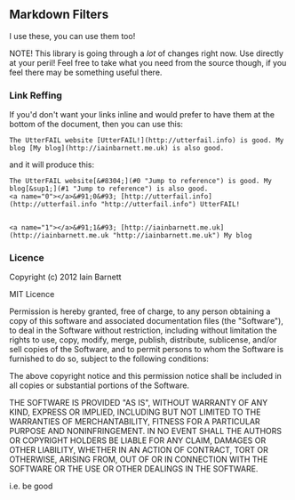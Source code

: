 ## Markdown Filters ##

I use these, you can use them too!

NOTE! This library is going through a *lot* of changes right now. Use directly at your peril! Feel free to take what you need from the source though, if you feel there may be something useful there.

### Link Reffing ###

If you'd don't want your links inline and would prefer to have them at the bottom of the document, then you can use this:
    
    The UtterFAIL website [UtterFAIL!](http://utterfail.info) is good. My blog [My blog](http://iainbarnett.me.uk) is also good.

and it will produce this:

    The UtterFAIL website[&#8304;](#0 "Jump to reference") is good. My blog[&sup1;](#1 "Jump to reference") is also good.
    <a name="0"></a>&#91;0&#93; [http://utterfail.info](http://utterfail.info "http://utterfail.info") UtterFAIL!
    
    
    <a name="1"></a>&#91;1&#93; [http://iainbarnett.me.uk](http://iainbarnett.me.uk "http://iainbarnett.me.uk") My blog


### Licence ###

Copyright (c) 2012 Iain Barnett

MIT Licence

Permission is hereby granted, free of charge, to any person obtaining a copy of this software and associated documentation files (the "Software"), to deal in the Software without restriction, including without limitation the rights to use, copy, modify, merge, publish, distribute, sublicense, and/or sell copies of the Software, and to permit persons to whom the Software is furnished to do so, subject to the following conditions:

The above copyright notice and this permission notice shall be included in all copies or substantial portions of the Software.

THE SOFTWARE IS PROVIDED "AS IS", WITHOUT WARRANTY OF ANY KIND, EXPRESS OR IMPLIED, INCLUDING BUT NOT LIMITED TO THE WARRANTIES OF MERCHANTABILITY, FITNESS FOR A PARTICULAR PURPOSE AND NONINFRINGEMENT. IN NO EVENT SHALL THE AUTHORS OR COPYRIGHT HOLDERS BE LIABLE FOR ANY CLAIM, DAMAGES OR OTHER LIABILITY, WHETHER IN AN ACTION OF CONTRACT, TORT OR OTHERWISE, ARISING FROM, OUT OF OR IN CONNECTION WITH THE SOFTWARE OR THE USE OR OTHER DEALINGS IN THE SOFTWARE.


i.e. be good
